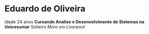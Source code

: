 # Eduardo de Oliveira
Idade 24 anos
**Cursando Analise e Desenvolvimento de Sistemas na Unicesumar**
Solteiro
*Moro em Liverpool*
